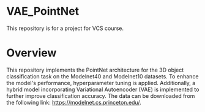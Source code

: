 # VAE_PointNet
This repository is for a project for VCS course.

# Overview
This repository implements the PointNet architecture for the 3D object classification task on the Modelnet40 and Modelnet10 datasets. To enhance the model's performance, hyperparameter tuning is applied. Additionally, a hybrid model incorporating Variational Autoencoder (VAE) is implemented to further improve classification accuracy.
The data can be downloaded from the following link: https://modelnet.cs.princeton.edu/. 
